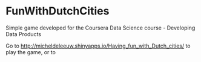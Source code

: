 # FunWithDutchCities
Simple game developed for the Coursera Data Science course - Developing Data Products

Go to http://micheldeleeuw.shinyapps.io/Having_fun_with_Dutch_cities/ to play the game, or to 

